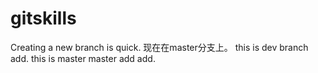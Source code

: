 # gitskills
Creating a new branch is quick.
现在在master分支上。
this is dev branch add.
this is master master add add.


